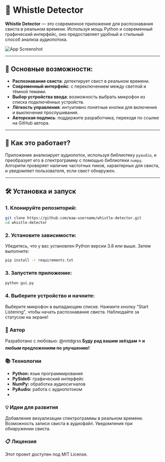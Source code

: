 # 🎵 Whistle Detector

**Whistle Detector** — это современное приложение для распознавания свиста в реальном времени. Используя мощь Python и современный графический интерфейс, оно предоставляет удобный и стильный способ анализа аудиопотока.

![App Screenshot](https://i.imgur.com/tjuVqoG.png) <!-- Замените на реальный скриншот вашего приложения -->

---

## 🧩 Основные возможности:
- **Распознавание свиста**: детектирует свист в реальном времени.
- **Современный интерфейс**: с переключением между светлой и тёмной темами.
- **Выбор устройства ввода**: возможность выбрать микрофон из списка подключённых устройств.
- **Лёгкость управления**: интуитивно понятные кнопки для включения и выключения прослушивания.
- **Авторская подпись**: поддержите разработчика, переходя по ссылке на GitHub автора.

---

## 🚀 Как это работает?
Приложение анализирует аудиопоток, используя библиотеку `pyaudio`, и преобразует его в спектрограмму с помощью библиотеки `numpy`. Алгоритм проверяет наличие частотных пиков, характерных для свиста, и уведомляет пользователя, если свист обнаружен.

---

## 🛠 Установка и запуск

### 1. Клонируйте репозиторий:
```bash
git clone https://github.com/ваш-username/whistle-detector.git
cd whistle-detector
```

### 2. Установите зависимости:
Убедитесь, что у вас установлен Python версии 3.8 или выше. Затем выполните:
```bash
pip install -r requirements.txt
```

### 3. Запустите приложение:
```bash
python gui.py
```

### 4. Выберите устройство и начните:
Выберите микрофон в выпадающем списке.
Нажмите кнопку "Start Listening", чтобы начать распознавание свиста.
Наблюдайте за статусом на экране!

### 🤝 Автор
Разработано с любовью: @nntdgrss
**Буду рад вашим звёздам ⭐️ и любым предложениям по улучшению!**

### 📚 Технологии
- **Python:** язык программирования
- **PySide6:** графический интерфейс
- **NumPy:** обработка аудиосигналов
- **PyAudio:** работа с аудиопотоком
- 
### 💡 Идеи для развития

Добавление визуализации спектрограммы в реальном времени.
Возможность записи свиста в аудиофайл.
Уведомления при обнаружении свиста.

### 📋 Лицензия
Этот проект доступен под MIT License.

